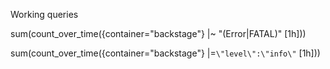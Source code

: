 Working queries

sum(count_over_time({container="backstage"} |~ "(Error|FATAL)" [1h]))

sum(count_over_time({container="backstage"} |=`\"level\":\"info\"` [1h]))

